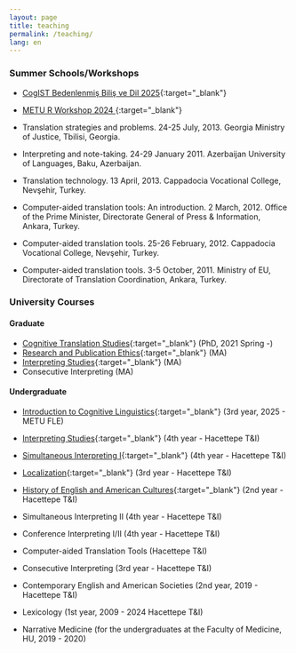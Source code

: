```yaml
---
layout: page
title: teaching
permalink: /teaching/
lang: en
---
```


### Summer Schools/Workshops

- [CogIST Bedenlenmiş Biliş ve Dil 2025](bedenlenmis_bilis.html){:target="_blank"} 
- [METU R Workshop 2024 ](courses/R.md){:target="_blank"} 

- Translation strategies and problems. 24-25 July, 2013. Georgia Ministry of Justice, Tbilisi, Georgia.
- Interpreting and note-taking. 24-29 January 2011. Azerbaijan University of Languages, Baku, Azerbaijan.
- Translation technology. 13 April, 2013. Cappadocia Vocational College, Nevşehir, Turkey.
- Computer-aided translation tools: An introduction. 2 March, 2012. Office of the Prime Minister, Directorate General of Press & Information, Ankara, Turkey.
- Computer-aided translation tools. 25-26 February, 2012. Cappadocia Vocational College, Nevşehir, Turkey.
- Computer-aided translation tools. 3-5 October, 2011. Ministry of EU, Directorate of Translation Coordination, Ankara, Turkey.

### University Courses

#### Graduate
- [Cognitive Translation Studies](https://alperkumcu.github.io/pdfs/imt721.pdf){:target="_blank"} (PhD, 2021 Spring -) 
- [Research and Publication Ethics](https://alperkumcu.github.io/pdfs/imt662.pdf){:target="_blank"} (MA)  
- [Interpreting Studies](courses/int_stud.md){:target="_blank"} (MA)
- Consecutive Interpreting (MA)

#### Undergraduate
- [Introduction to Cognitive Linguistics](courses/cog_ling.md){:target="_blank"} (3rd year, 2025 - METU FLE)
- [Interpreting Studies](https://alperkumcu.github.io/pdfs/imt403.pdf){:target="_blank"} (4th year - Hacettepe T&I)
- [Simultaneous Interpreting I](courses/sim_intI.md){:target="_blank"} (4th year - Hacettepe T&I) 
- [Localization](courses/loc.md){:target="_blank"} (3rd year - Hacettepe T&I) 
- [History of English and American Cultures](courses/ukI.md){:target="_blank"} (2nd year - Hacettepe T&I)

- Simultaneous Interpreting II (4th year - Hacettepe T&I)
- Conference Interpreting I/II (4th year - Hacettepe T&I)
- Computer-aided Translation Tools (Hacettepe T&I)
- Consecutive Interpreting (3rd year - Hacettepe T&I)
- Contemporary English and American Societies (2nd year, 2019 - Hacettepe T&I)
- Lexicology (1st year, 2009 - 2024 Hacettepe T&I)
- Narrative Medicine (for the undergraduates at the Faculty of Medicine, HU, 2019 - 2020)
